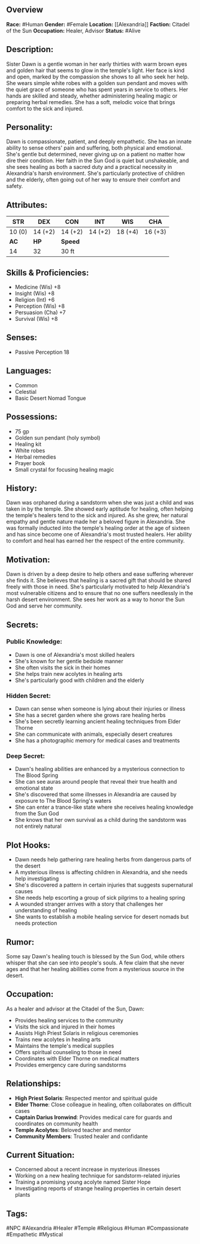## Overview

**Race:** #Human
**Gender:** #Female
**Location:** [[Alexandria]]
**Faction:** Citadel of the Sun
**Occupation:** Healer, Advisor
**Status:** #Alive

## Description:

Sister Dawn is a gentle woman in her early thirties with warm brown eyes and golden hair that seems to glow in the temple's light. Her face is kind and open, marked by the compassion she shows to all who seek her help. She wears simple white robes with a golden sun pendant and moves with the quiet grace of someone who has spent years in service to others. Her hands are skilled and steady, whether administering healing magic or preparing herbal remedies. She has a soft, melodic voice that brings comfort to the sick and injured.

## Personality:

Dawn is compassionate, patient, and deeply empathetic. She has an innate ability to sense others' pain and suffering, both physical and emotional. She's gentle but determined, never giving up on a patient no matter how dire their condition. Her faith in the Sun God is quiet but unshakeable, and she sees healing as both a sacred duty and a practical necessity in Alexandria's harsh environment. She's particularly protective of children and the elderly, often going out of her way to ensure their comfort and safety.

## Attributes:

| **STR** | **DEX** | **CON**   | **INT** | **WIS** | **CHA** |
| ------- | ------- | --------- | ------- | ------- | ------- |
| 10 (0)  | 14 (+2) | 14 (+2)   | 14 (+2) | 18 (+4) | 16 (+3) |
| **AC**  | **HP**  | **Speed** |         |         |         |
| 14      | 32      | 30 ft     |         |         |         |

## Skills & Proficiencies:

- Medicine (Wis) +8
- Insight (Wis) +8
- Religion (Int) +6
- Perception (Wis) +8
- Persuasion (Cha) +7
- Survival (Wis) +8

## Senses:

- Passive Perception 18

## Languages:

- Common
- Celestial
- Basic Desert Nomad Tongue

## Possessions:

- 75 gp
- Golden sun pendant (holy symbol)
- Healing kit
- White robes
- Herbal remedies
- Prayer book
- Small crystal for focusing healing magic

## History:

Dawn was orphaned during a sandstorm when she was just a child and was taken in by the temple. She showed early aptitude for healing, often helping the temple's healers tend to the sick and injured. As she grew, her natural empathy and gentle nature made her a beloved figure in Alexandria. She was formally inducted into the temple's healing order at the age of sixteen and has since become one of Alexandria's most trusted healers. Her ability to comfort and heal has earned her the respect of the entire community.

## Motivation:

Dawn is driven by a deep desire to help others and ease suffering wherever she finds it. She believes that healing is a sacred gift that should be shared freely with those in need. She's particularly motivated to help Alexandria's most vulnerable citizens and to ensure that no one suffers needlessly in the harsh desert environment. She sees her work as a way to honor the Sun God and serve her community.

## Secrets:

### Public Knowledge:

- Dawn is one of Alexandria's most skilled healers
- She's known for her gentle bedside manner
- She often visits the sick in their homes
- She helps train new acolytes in healing arts
- She's particularly good with children and the elderly

### Hidden Secret:

- Dawn can sense when someone is lying about their injuries or illness
- She has a secret garden where she grows rare healing herbs
- She's been secretly learning ancient healing techniques from Elder Thorne
- She can communicate with animals, especially desert creatures
- She has a photographic memory for medical cases and treatments

### Deep Secret:

- Dawn's healing abilities are enhanced by a mysterious connection to The Blood Spring
- She can see auras around people that reveal their true health and emotional state
- She's discovered that some illnesses in Alexandria are caused by exposure to The Blood Spring's waters
- She can enter a trance-like state where she receives healing knowledge from the Sun God
- She knows that her own survival as a child during the sandstorm was not entirely natural

## Plot Hooks:

- Dawn needs help gathering rare healing herbs from dangerous parts of the desert
- A mysterious illness is affecting children in Alexandria, and she needs help investigating
- She's discovered a pattern in certain injuries that suggests supernatural causes
- She needs help escorting a group of sick pilgrims to a healing spring
- A wounded stranger arrives with a story that challenges her understanding of healing
- She wants to establish a mobile healing service for desert nomads but needs protection

## Rumor:

Some say Dawn's healing touch is blessed by the Sun God, while others whisper that she can see into people's souls. A few claim that she never ages and that her healing abilities come from a mysterious source in the desert.

## Occupation:

As a healer and advisor at the Citadel of the Sun, Dawn:

- Provides healing services to the community
- Visits the sick and injured in their homes
- Assists High Priest Solaris in religious ceremonies
- Trains new acolytes in healing arts
- Maintains the temple's medical supplies
- Offers spiritual counseling to those in need
- Coordinates with Elder Thorne on medical matters
- Provides emergency care during sandstorms

## Relationships:

- **High Priest Solaris**: Respected mentor and spiritual guide
- **Elder Thorne**: Close colleague in healing, often collaborates on difficult cases
- **Captain Darius Ironwind**: Provides medical care for guards and coordinates on community health
- **Temple Acolytes**: Beloved teacher and mentor
- **Community Members**: Trusted healer and confidante

## Current Situation:

- Concerned about a recent increase in mysterious illnesses
- Working on a new healing technique for sandstorm-related injuries
- Training a promising young acolyte named Sister Hope
- Investigating reports of strange healing properties in certain desert plants

## Tags:

#NPC #Alexandria #Healer #Temple #Religious #Human #Compassionate #Empathetic #Mystical
